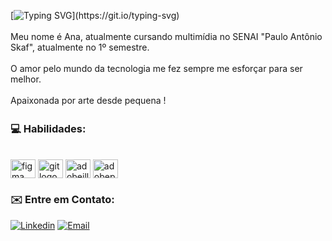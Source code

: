 
[![Typing SVG](https://readme-typing-svg.herokuapp.com/?color=A359FF&size=35&flex-start=true&vCenter=true&width=1000&lines=Seja+bem-vindo(a),+me+chamo+Ana+Passini;estudante+do+SENAI+Informática;cursando+multimídia!)](https://git.io/typing-svg)

<img src="./assets/linha-divisoria.png" width="100%" height="3px">

<div align="flex-start" > 
  Meu nome é Ana, atualmente cursando multimídia no SENAI "Paulo Antônio Skaf", atualmente no 1º semestre.<br/>
  <br/>
  O amor pelo mundo da tecnologia me fez sempre me esforçar para ser melhor.<br/>
  <br/>
  Apaixonada por arte desde pequena !<br/>
</div>

<img src="./assets/linha-divisoria.png" width="100%" height="3px">



### 💻 Habilidades:
<!--https://devicon.dev/-->
<div style="display: inline_block"><br>
 
  <img align="center"  alt="figma logo" height="30" width="40" src="https://cdn.jsdelivr.net/gh/devicons/devicon/icons/figma/figma-original.svg"/>
  <img align="center"  alt="git logo" height="30" width="40" src="https://cdn.simpleicons.org/git/F05032"/>
  <img align="center"  alt="adobeillustrator logo" height="30" width="40" src="https://skillicons.dev/icons?i=ai"/>
  <img align="center"  alt="adobephotoshop logo" height="30" width="40"src="https://skillicons.dev/icons?i=ps" height="40"/>


</div>

### ✉️ Entre em Contato:
<!--https://devicon.dev/-->
[![Linkedin](https://img.shields.io/badge/LinkedIn-0077B5?style=for-the-badge&logo=linkedin&logoColor=white)](https://www.linkedin.com/in/ana-clara-almeida-024415286/)
[![Email](https://img.shields.io/badge/Gmail-D14836?style=for-the-badge&logo=gmail&logoColor=white)](mailto:aclarinha.al@gmail.com)

